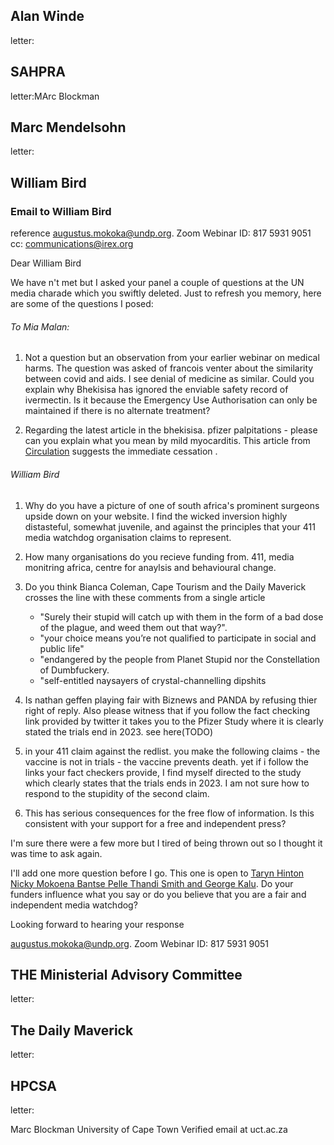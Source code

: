

## Alan Winde

letter: 

## SAHPRA

letter:MArc Blockman


## Marc Mendelsohn

letter:

## William Bird

### Email to William Bird
reference augustus.mokoka@undp.org. Zoom Webinar ID:   817 5931 9051
cc: communications@irex.org

Dear William Bird 

We have n't met but I asked your panel a couple of questions at the UN media charade which you swiftly deleted.  Just to refresh you memory, here are some of the questions I posed:

###### To Mia Malan:

1. Not a question but an observation from your earlier webinar
on medical harms. The question was asked of francois venter 
about the similarity between covid and aids. I see denial of 
medicine as similar. Could you explain why Bhekisisa has 
ignored the enviable safety record of ivermectin. 
Is it because the Emergency Use Authorisation can only be
maintained if there is no alternate treatment? 

2. Regarding the latest article in the bhekisisa. pfizer palpitations - please can you explain what you mean by mild myocarditis. This article from [Circulation][circ] suggests the immediate cessation .  

[circ]:https://www.ahajournals.org/doi/10.1161/circ.144.suppl_1.10712


###### William Bird

1. Why do you have a picture of one of south africa's prominent surgeons upside down on your website. I find the wicked inversion highly distasteful, somewhat juvenile, and against the principles that your 411 media watchdog organisation claims to represent.

2. How many organisations do you recieve funding from. 411, media monitring africa, centre for anaylsis and behavioural change.

3. Do you think Bianca Coleman, Cape Tourism and the Daily Maverick crosses the line with these comments from a single article

    - "Surely their stupid will catch up with them in the form of a bad dose of the plague, and weed them out that way?". 
    - "your choice means you’re not qualified to participate in social and public life"
    - "endangered by the people from Planet Stupid nor the Constellation of Dumbfuckery.
    - "self-entitled naysayers of crystal-channelling dipshits


4. Is nathan geffen playing fair with Biznews and PANDA by refusing thier right of reply. Also please witness that if you follow the fact checking link provided by twitter it takes you to the Pfizer Study where it is clearly stated the trials end in 2023. see here(TODO)

5. in your 411 claim against the redlist. you make the following claims
        - the vaccine is not in trials
        - the vaccine prevents death. 
yet if i follow the links your fact checkers provide, I find myself directed to the study which clearly states that the trials ends in 2023. I am not sure how to respond to the stupidity of the second claim.      

6. This has serious consequences for the free flow of information. Is this consistent with your support for a free and independent press?

I'm sure there were a few more but I tired of being thrown out so I thought it was time to ask again. 

I'll add one more question before I go. This one is open to [Taryn Hinton Nicky Mokoena Bantse Pelle Thandi Smith and George Kalu](https://mediamonitoringafrica.org/our-people/). 
Do your funders influence what you say or do you believe that you are a fair and independent media watchdog? 

Looking forward to hearing your response


augustus.mokoka@undp.org. Zoom Webinar ID:   817 5931 9051

## THE Ministerial Advisory Committee

letter:

## The Daily Maverick

letter:

## HPCSA

letter:

Marc Blockman
University of Cape Town
Verified email at uct.ac.za

